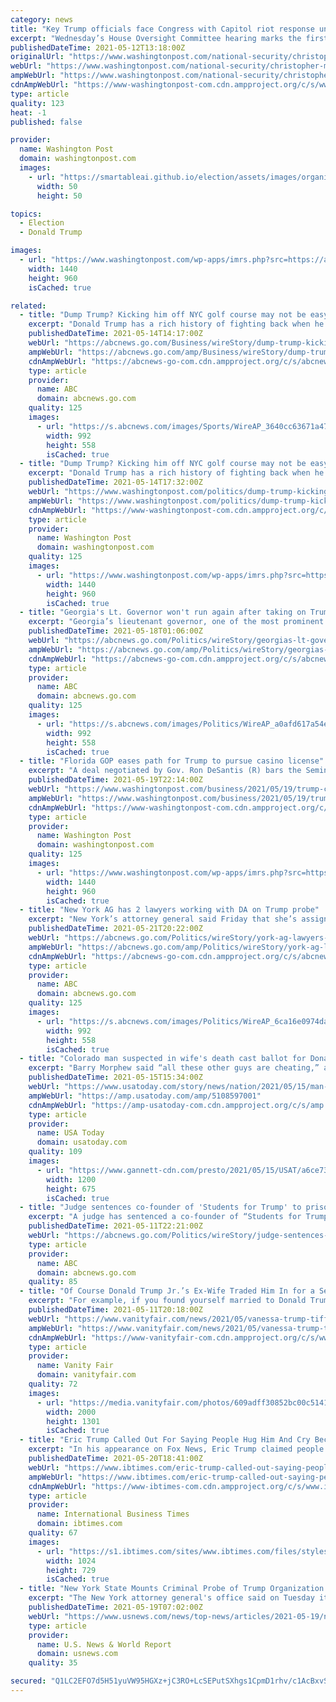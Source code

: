 ```yaml
---
category: news
title: "Key Trump officials face Congress with Capitol riot response under scrutiny"
excerpt: "Wednesday’s House Oversight Committee hearing marks the first time former acting defense secretary Christopher Miller and former acting attorney general Jeffrey Rosen will speak to lawmakers about their preparations for and response to the attack on Congress."
publishedDateTime: 2021-05-12T13:18:00Z
originalUrl: "https://www.washingtonpost.com/national-security/christopher-miller-jeffrey-rosen-capitol-riot/2021/05/11/8eb22bda-b2a5-11eb-ab43-bebddc5a0f65_story.html"
webUrl: "https://www.washingtonpost.com/national-security/christopher-miller-jeffrey-rosen-capitol-riot/2021/05/11/8eb22bda-b2a5-11eb-ab43-bebddc5a0f65_story.html"
ampWebUrl: "https://www.washingtonpost.com/national-security/christopher-miller-jeffrey-rosen-capitol-riot/2021/05/11/8eb22bda-b2a5-11eb-ab43-bebddc5a0f65_story.html?outputType=amp"
cdnAmpWebUrl: "https://www-washingtonpost-com.cdn.ampproject.org/c/s/www.washingtonpost.com/national-security/christopher-miller-jeffrey-rosen-capitol-riot/2021/05/11/8eb22bda-b2a5-11eb-ab43-bebddc5a0f65_story.html?outputType=amp"
type: article
quality: 123
heat: -1
published: false

provider:
  name: Washington Post
  domain: washingtonpost.com
  images:
    - url: "https://smartableai.github.io/election/assets/images/organizations/washingtonpost.com-50x50.jpg"
      width: 50
      height: 50

topics:
  - Election
  - Donald Trump

images:
  - url: "https://www.washingtonpost.com/wp-apps/imrs.php?src=https://arc-anglerfish-washpost-prod-washpost.s3.amazonaws.com/public/6WJLIUTADEI6XL56TII2CJ6RIY.jpg&w=1440"
    width: 1440
    height: 960
    isCached: true

related:
  - title: "Dump Trump? Kicking him off NYC golf course may not be easy"
    excerpt: "Donald Trump has a rich history of fighting back when he’s down and making others pay, and that’s exactly how he intends to deal with New York City over its plans to fire his company from running a ci"
    publishedDateTime: 2021-05-14T14:17:00Z
    webUrl: "https://abcnews.go.com/Business/wireStory/dump-trump-kicking-off-nyc-golf-easy-77689371"
    ampWebUrl: "https://abcnews.go.com/amp/Business/wireStory/dump-trump-kicking-off-nyc-golf-easy-77689371"
    cdnAmpWebUrl: "https://abcnews-go-com.cdn.ampproject.org/c/s/abcnews.go.com/amp/Business/wireStory/dump-trump-kicking-off-nyc-golf-easy-77689371"
    type: article
    provider:
      name: ABC
      domain: abcnews.go.com
    quality: 125
    images:
      - url: "https://s.abcnews.com/images/Sports/WireAP_3640cc63671a47ac969bb32cb955072c_16x9_992.jpg"
        width: 992
        height: 558
        isCached: true
  - title: "Dump Trump? Kicking him off NYC golf course may not be easy"
    excerpt: "Donald Trump has a rich history of fighting back when he’s down and making others pay, and that’s exactly how he intends to deal with New York City over its plans to fire his company from running a ci"
    publishedDateTime: 2021-05-14T17:32:00Z
    webUrl: "https://www.washingtonpost.com/politics/dump-trump-kicking-him-off-nyc-golf-course-may-not-be-easy/2021/05/14/d4c5009c-b4b8-11eb-bc96-fdf55de43bef_story.html"
    ampWebUrl: "https://www.washingtonpost.com/politics/dump-trump-kicking-him-off-nyc-golf-course-may-not-be-easy/2021/05/14/d4c5009c-b4b8-11eb-bc96-fdf55de43bef_story.html?outputType=amp"
    cdnAmpWebUrl: "https://www-washingtonpost-com.cdn.ampproject.org/c/s/www.washingtonpost.com/politics/dump-trump-kicking-him-off-nyc-golf-course-may-not-be-easy/2021/05/14/d4c5009c-b4b8-11eb-bc96-fdf55de43bef_story.html?outputType=amp"
    type: article
    provider:
      name: Washington Post
      domain: washingtonpost.com
    quality: 125
    images:
      - url: "https://www.washingtonpost.com/wp-apps/imrs.php?src=https://arc-anglerfish-washpost-prod-washpost.s3.amazonaws.com/public/MHP74WVUWQI6XPEW7X2V3ZB354.jpg&w=1440"
        width: 1440
        height: 960
        isCached: true
  - title: "Georgia's Lt. Governor won't run again after taking on Trump"
    excerpt: "Georgia’s lieutenant governor, one of the most prominent Republicans to openly contradict false claims of November election fraud, has announced he won’t seek reelection in 2022"
    publishedDateTime: 2021-05-18T01:06:00Z
    webUrl: "https://abcnews.go.com/Politics/wireStory/georgias-lt-governor-run-taking-trump-77740487"
    ampWebUrl: "https://abcnews.go.com/amp/Politics/wireStory/georgias-lt-governor-run-taking-trump-77740487"
    cdnAmpWebUrl: "https://abcnews-go-com.cdn.ampproject.org/c/s/abcnews.go.com/amp/Politics/wireStory/georgias-lt-governor-run-taking-trump-77740487"
    type: article
    provider:
      name: ABC
      domain: abcnews.go.com
    quality: 125
    images:
      - url: "https://s.abcnews.com/images/Politics/WireAP_a0afd617a54e43e999554feb75dab230_16x9_992.jpg"
        width: 992
        height: 558
        isCached: true
  - title: "Florida GOP eases path for Trump to pursue casino license"
    excerpt: "A deal negotiated by Gov. Ron DeSantis (R) bars the Seminole Tribe from opposing a casino at the former president’s ailing Doral golf course."
    publishedDateTime: 2021-05-19T22:14:00Z
    webUrl: "https://www.washingtonpost.com/business/2021/05/19/trump-casino-florida-desantis/"
    ampWebUrl: "https://www.washingtonpost.com/business/2021/05/19/trump-casino-florida-desantis/?outputType=amp"
    cdnAmpWebUrl: "https://www-washingtonpost-com.cdn.ampproject.org/c/s/www.washingtonpost.com/business/2021/05/19/trump-casino-florida-desantis/?outputType=amp"
    type: article
    provider:
      name: Washington Post
      domain: washingtonpost.com
    quality: 125
    images:
      - url: "https://www.washingtonpost.com/wp-apps/imrs.php?src=https://arc-anglerfish-washpost-prod-washpost.s3.amazonaws.com/public/WXREBRUZOUI6XDYKGOCM6T5TTE.jpg&w=1440"
        width: 1440
        height: 960
        isCached: true
  - title: "New York AG has 2 lawyers working with DA on Trump probe"
    excerpt: "New York’s attorney general said Friday that she’s assigned two lawyers to work with the Manhattan district’s attorney’s office on a criminal investigation into former President Donald Trump’s busines"
    publishedDateTime: 2021-05-21T20:22:00Z
    webUrl: "https://abcnews.go.com/Politics/wireStory/york-ag-lawyers-working-da-trump-probe-77832719"
    ampWebUrl: "https://abcnews.go.com/amp/Politics/wireStory/york-ag-lawyers-working-da-trump-probe-77832719"
    cdnAmpWebUrl: "https://abcnews-go-com.cdn.ampproject.org/c/s/abcnews.go.com/amp/Politics/wireStory/york-ag-lawyers-working-da-trump-probe-77832719"
    type: article
    provider:
      name: ABC
      domain: abcnews.go.com
    quality: 125
    images:
      - url: "https://s.abcnews.com/images/Politics/WireAP_6ca16e0974da443c99037cd301bbe566_16x9_992.jpg"
        width: 992
        height: 558
        isCached: true
  - title: "Colorado man suspected in wife's death cast ballot for Donald Trump on her behalf, court documents show"
    excerpt: "Barry Morphew said “all these other guys are cheating,” and he thought his wife would have voted for Trump anyway, according to an arrest warrant."
    publishedDateTime: 2021-05-15T15:34:00Z
    webUrl: "https://www.usatoday.com/story/news/nation/2021/05/15/man-suspected-wifes-death-cast-ballot-her-name-court-docs-say/5108597001/"
    ampWebUrl: "https://amp.usatoday.com/amp/5108597001"
    cdnAmpWebUrl: "https://amp-usatoday-com.cdn.ampproject.org/c/s/amp.usatoday.com/amp/5108597001"
    type: article
    provider:
      name: USA Today
      domain: usatoday.com
    quality: 109
    images:
      - url: "https://www.gannett-cdn.com/presto/2021/05/15/USAT/a6ce7384-317f-484b-a49d-d5863258b169-AP_Missing_Woman_Colorado.jpg?auto=webp&crop=2773,1560,x0,y140&format=pjpg&width=1200"
        width: 1200
        height: 675
        isCached: true
  - title: "Judge sentences co-founder of 'Students for Trump' to prison"
    excerpt: "A judge has sentenced a co-founder of “Students for Trump” to 13 months in prison after he admitted posing as a lawyer to cheat clients out of thousands of dollars"
    publishedDateTime: 2021-05-11T22:21:00Z
    webUrl: "https://abcnews.go.com/Politics/wireStory/judge-sentences-founder-students-trump-prison-77631664"
    type: article
    provider:
      name: ABC
      domain: abcnews.go.com
    quality: 85
  - title: "Of Course Donald Trump Jr.’s Ex-Wife Traded Him In for a Secret Service Agent"
    excerpt: "For example, if you found yourself married to Donald Trump Jr., the mortifying, simpleminded, sheep-killing son of the 45th president, whose own father seems to despise him, you’d almost certainly replace him with a Secret Service agent,"
    publishedDateTime: 2021-05-11T20:18:00Z
    webUrl: "https://www.vanityfair.com/news/2021/05/vanessa-trump-tiffany-trump-secret-service-agents"
    ampWebUrl: "https://www.vanityfair.com/news/2021/05/vanessa-trump-tiffany-trump-secret-service-agents/amp"
    cdnAmpWebUrl: "https://www-vanityfair-com.cdn.ampproject.org/c/s/www.vanityfair.com/news/2021/05/vanessa-trump-tiffany-trump-secret-service-agents/amp"
    type: article
    provider:
      name: Vanity Fair
      domain: vanityfair.com
    quality: 72
    images:
      - url: "https://media.vanityfair.com/photos/609adff30852bc00c5141a2f/master/pass/vanessatrump.jpg"
        width: 2000
        height: 1301
        isCached: true
  - title: "Eric Trump Called Out For Saying People Hug Him And Cry Because They Miss Donald Trump"
    excerpt: "In his appearance on Fox News, Eric Trump claimed people have approached him to share how much they miss his father being in office. “More people have come up to me in the last week and given me hugs saying ‘we miss him so much."
    publishedDateTime: 2021-05-20T18:41:00Z
    webUrl: "https://www.ibtimes.com/eric-trump-called-out-saying-people-hug-him-cry-because-they-miss-donald-trump-3204275"
    ampWebUrl: "https://www.ibtimes.com/eric-trump-called-out-saying-people-hug-him-cry-because-they-miss-donald-trump-3204275?amp=1"
    cdnAmpWebUrl: "https://www-ibtimes-com.cdn.ampproject.org/c/s/www.ibtimes.com/eric-trump-called-out-saying-people-hug-him-cry-because-they-miss-donald-trump-3204275?amp=1"
    type: article
    provider:
      name: International Business Times
      domain: ibtimes.com
    quality: 67
    images:
      - url: "https://s1.ibtimes.com/sites/www.ibtimes.com/files/styles/full/public/2020/08/25/president-donald-trumps-son-eric-is-among-the.jpg"
        width: 1024
        height: 729
        isCached: true
  - title: "New York State Mounts Criminal Probe of Trump Organization Finances"
    excerpt: "The New York attorney general's office said on Tuesday it has now opened a criminal investigation into former President Donald Trump's company, increasing the legal risk for Trump and his family. Attorney General Letitia James has been investigating whether the Trump Organization falsely reported property values to secure loans and obtain economic and tax benefits."
    publishedDateTime: 2021-05-19T07:02:00Z
    webUrl: "https://www.usnews.com/news/top-news/articles/2021-05-19/new-york-state-mounts-criminal-probe-of-trump-organization-finances"
    type: article
    provider:
      name: U.S. News & World Report
      domain: usnews.com
    quality: 35

secured: "Q1LC2EFO7d5H51yuVW95HGXz+jC3RO+LcSEPutSXhgs1CpmD1rhv/c1AcBxvSRS0uBfZfFQVvIOUJNoSv9HPaKIXgV9Ikv+GxmfWMq3DT6E7K7tgzAlJTzCjRUXd+nrcQQfjRz/zivrT3MGyIg0yzjCjofxFky3iWwetdnLX0Jc91VY3VE69bmYBnI4I+KMRpeAbgrLEcAawRYe225NJdCnV0I5pHlPgFLJEgWEF03NO/WTH1e+GQFvVMYV84KgtSq4JLQsweHTS4t1tvs0W3psSs1QVCfF3OLW5V0lnodDweHUQFomrJn8twbNRfr6W/p16mYTfLKI3h/Zo3z1YT3NPioN14oGntS0Zpch/y7c=;OUriknzStYbWXW2ha5Dl6w=="
---
```


